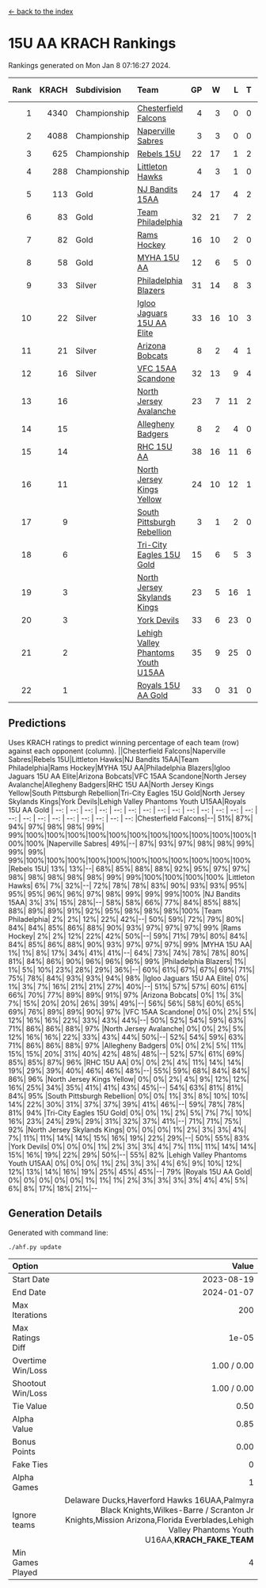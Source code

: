 [<- back to the index](readme.md)
# 15U AA KRACH Rankings
Rankings generated on Mon Jan  8 07:16:27 2024.

Rank|KRACH|Subdivision|Team|GP|W|L|T|OTW|OTL|SoS|Exp Wins|Win Diff
---:|---:|:---|:---|---:|---:|---:|---:|---:|---:|---:|---:|---:
1|4340|Championship|[Chesterfield Falcons](https://gamesheetstats.com/seasons/3659/teams/143334/schedule)|4|3|0|0|1|0|148|4.8|-0.0
2|4088|Championship|[Naperville Sabres](https://gamesheetstats.com/seasons/3659/teams/143335/schedule)|3|3|0|0|0|0|175|3.8|-0.0
3|625|Championship|[Rebels 15U](https://gamesheetstats.com/seasons/3659/teams/140654/schedule)|22|17|1|2|1|1|413|19.8|-0.0
4|288|Championship|[Littleton Hawks](https://gamesheetstats.com/seasons/3659/teams/177078/schedule)|4|3|1|0|0|0|158|3.8|-0.0
5|113|Gold|[NJ Bandits 15AA](https://gamesheetstats.com/seasons/3659/teams/140648/schedule)|24|17|4|2|0|1|99|18.9|0.0
6|83|Gold|[Team Philadelphia](https://gamesheetstats.com/seasons/3659/teams/140657/schedule)|32|21|7|2|2|0|86|24.9|0.0
7|82|Gold|[Rams Hockey](https://gamesheetstats.com/seasons/3659/teams/140653/schedule)|16|10|2|0|2|2|281|12.9|0.0
8|58|Gold|[MYHA 15U AA](https://gamesheetstats.com/seasons/3659/teams/140647/schedule)|12|6|5|0|1|0|404|7.9|0.0
9|33|Silver|[Philadelphia Blazers](https://gamesheetstats.com/seasons/3659/teams/140652/schedule)|31|14|8|3|5|1|26|21.4|0.0
10|22|Silver|[Igloo Jaguars 15U AA Elite](https://gamesheetstats.com/seasons/3659/teams/140645/schedule)|33|16|10|3|2|2|25|20.4|0.0
11|21|Silver|[Arizona Bobcats](https://gamesheetstats.com/seasons/3659/teams/143338/schedule)|8|2|4|1|0|1|134|3.4|0.0
12|16|Silver|[VFC 15AA Scandone](https://gamesheetstats.com/seasons/3659/teams/140659/schedule)|32|13|9|4|2|4|174|17.9|0.0
13|16||[North Jersey Avalanche](https://gamesheetstats.com/seasons/3659/teams/140649/schedule)|23|7|11|2|2|1|231|10.9|0.0
14|15||[Allegheny Badgers](https://gamesheetstats.com/seasons/3659/teams/143336/schedule)|8|2|4|0|1|1|564|3.9|0.0
15|14||[RHC 15U AA](https://gamesheetstats.com/seasons/3659/teams/140655/schedule)|38|16|11|6|0|5|60|19.9|0.0
16|11||[North Jersey Kings Yellow](https://gamesheetstats.com/seasons/3659/teams/140650/schedule)|24|10|12|1|1|0|50|12.4|0.0
17|9||[South Pittsburgh Rebellion](https://gamesheetstats.com/seasons/3659/teams/144442/schedule)|3|1|2|0|0|0|166|1.9|0.0
18|6||[Tri-City Eagles 15U Gold](https://gamesheetstats.com/seasons/3659/teams/140658/schedule)|15|6|5|3|0|1|18|8.4|0.0
19|3||[North Jersey Skylands Kings](https://gamesheetstats.com/seasons/3659/teams/140651/schedule)|23|5|16|1|0|1|98|6.4|0.0
20|3||[York Devils](https://gamesheetstats.com/seasons/3659/teams/140660/schedule)|33|6|23|0|2|2|43|8.9|0.0
21|2||[Lehigh Valley Phantoms Youth U15AA](https://gamesheetstats.com/seasons/3659/teams/140646/schedule)|35|9|25|0|0|1|20|9.9|0.0
22|1||[Royals 15U AA Gold](https://gamesheetstats.com/seasons/3659/teams/140656/schedule)|33|0|31|0|2|0|24|2.9|0.0

## Predictions
Uses KRACH ratings to predict winning percentage of each team (row) against each opponent (column).
||Chesterfield Falcons|Naperville Sabres|Rebels 15U|Littleton Hawks|NJ Bandits 15AA|Team Philadelphia|Rams Hockey|MYHA 15U AA|Philadelphia Blazers|Igloo Jaguars 15U AA Elite|Arizona Bobcats|VFC 15AA Scandone|North Jersey Avalanche|Allegheny Badgers|RHC 15U AA|North Jersey Kings Yellow|South Pittsburgh Rebellion|Tri-City Eagles 15U Gold|North Jersey Skylands Kings|York Devils|Lehigh Valley Phantoms Youth U15AA|Royals 15U AA Gold
| --: | --: | --: | --: | --: | --: | --: | --: | --: | --: | --: | --: | --: | --: | --: | --: | --: | --: | --: | --: | --: | --: | --: 
|Chesterfield Falcons|--| 51%| 87%| 94%| 97%| 98%| 98%| 99%| 99%|100%|100%|100%|100%|100%|100%|100%|100%|100%|100%|100%|100%|100%
|Naperville Sabres| 49%|--| 87%| 93%| 97%| 98%| 98%| 99%| 99%| 99%| 99%|100%|100%|100%|100%|100%|100%|100%|100%|100%|100%|100%
|Rebels 15U| 13%| 13%|--| 68%| 85%| 88%| 88%| 92%| 95%| 97%| 97%| 98%| 98%| 98%| 98%| 98%| 99%| 99%|100%|100%|100%|100%
|Littleton Hawks|  6%|  7%| 32%|--| 72%| 78%| 78%| 83%| 90%| 93%| 93%| 95%| 95%| 95%| 96%| 96%| 97%| 98%| 99%| 99%| 99%|100%
|NJ Bandits 15AA|  3%|  3%| 15%| 28%|--| 58%| 58%| 66%| 77%| 84%| 85%| 88%| 88%| 89%| 89%| 91%| 92%| 95%| 98%| 98%| 98%|100%
|Team Philadelphia|  2%|  2%| 12%| 22%| 42%|--| 50%| 59%| 72%| 79%| 80%| 84%| 84%| 85%| 86%| 88%| 90%| 93%| 97%| 97%| 97%| 99%
|Rams Hockey|  2%|  2%| 12%| 22%| 42%| 50%|--| 59%| 71%| 79%| 80%| 84%| 84%| 85%| 86%| 88%| 90%| 93%| 97%| 97%| 97%| 99%
|MYHA 15U AA|  1%|  1%|  8%| 17%| 34%| 41%| 41%|--| 64%| 73%| 74%| 78%| 78%| 80%| 81%| 84%| 86%| 90%| 96%| 96%| 96%| 99%
|Philadelphia Blazers|  1%|  1%|  5%| 10%| 23%| 28%| 29%| 36%|--| 60%| 61%| 67%| 67%| 69%| 71%| 75%| 78%| 84%| 93%| 93%| 94%| 98%
|Igloo Jaguars 15U AA Elite|  0%|  1%|  3%|  7%| 16%| 21%| 21%| 27%| 40%|--| 51%| 57%| 57%| 60%| 61%| 66%| 70%| 77%| 89%| 89%| 91%| 97%
|Arizona Bobcats|  0%|  1%|  3%|  7%| 15%| 20%| 20%| 26%| 39%| 49%|--| 56%| 56%| 58%| 60%| 65%| 69%| 76%| 89%| 89%| 90%| 97%
|VFC 15AA Scandone|  0%|  0%|  2%|  5%| 12%| 16%| 16%| 22%| 33%| 43%| 44%|--| 50%| 52%| 54%| 59%| 63%| 71%| 86%| 86%| 88%| 97%
|North Jersey Avalanche|  0%|  0%|  2%|  5%| 12%| 16%| 16%| 22%| 33%| 43%| 44%| 50%|--| 52%| 54%| 59%| 63%| 71%| 86%| 86%| 88%| 97%
|Allegheny Badgers|  0%|  0%|  2%|  5%| 11%| 15%| 15%| 20%| 31%| 40%| 42%| 48%| 48%|--| 52%| 57%| 61%| 69%| 85%| 85%| 87%| 96%
|RHC 15U AA|  0%|  0%|  2%|  4%| 11%| 14%| 14%| 19%| 29%| 39%| 40%| 46%| 46%| 48%|--| 55%| 59%| 68%| 84%| 84%| 86%| 96%
|North Jersey Kings Yellow|  0%|  0%|  2%|  4%|  9%| 12%| 12%| 16%| 25%| 34%| 35%| 41%| 41%| 43%| 45%|--| 54%| 63%| 81%| 81%| 84%| 95%
|South Pittsburgh Rebellion|  0%|  0%|  1%|  3%|  8%| 10%| 10%| 14%| 22%| 30%| 31%| 37%| 37%| 39%| 41%| 46%|--| 59%| 78%| 78%| 81%| 94%
|Tri-City Eagles 15U Gold|  0%|  0%|  1%|  2%|  5%|  7%|  7%| 10%| 16%| 23%| 24%| 29%| 29%| 31%| 32%| 37%| 41%|--| 71%| 71%| 75%| 92%
|North Jersey Skylands Kings|  0%|  0%|  0%|  1%|  2%|  3%|  3%|  4%|  7%| 11%| 11%| 14%| 14%| 15%| 16%| 19%| 22%| 29%|--| 50%| 55%| 83%
|York Devils|  0%|  0%|  0%|  1%|  2%|  3%|  3%|  4%|  7%| 11%| 11%| 14%| 14%| 15%| 16%| 19%| 22%| 29%| 50%|--| 55%| 82%
|Lehigh Valley Phantoms Youth U15AA|  0%|  0%|  0%|  1%|  2%|  3%|  3%|  4%|  6%|  9%| 10%| 12%| 12%| 13%| 14%| 16%| 19%| 25%| 45%| 45%|--| 79%
|Royals 15U AA Gold|  0%|  0%|  0%|  0%|  0%|  1%|  1%|  1%|  2%|  3%|  3%|  3%|  3%|  4%|  4%|  5%|  6%|  8%| 17%| 18%| 21%|--

## Generation Details

Generated with command line:
```
./ahf.py update
```

| Option | Value |
| :----- | ----: |
| Start Date | 2023-08-19 |
| End Date | 2024-01-07 |
| Max Iterations | 200 |
| Max Ratings Diff | 1e-05 |
| Overtime Win/Loss | 1.00 / 0.00 |
| Shootout Win/Loss | 1.00 / 0.00 |
| Tie Value | 0.50 |
| Alpha Value | 0.85 |
| Bonus Points | 0.00 |
| Fake Ties | 0 |
| Alpha Games | 1 |
| Ignore teams | Delaware Ducks,Haverford Hawks 16UAA,Palmyra Black Knights,Wilkes-Barre / Scranton Jr Knights,Mission Arizona,Florida Everblades,Lehigh Valley Phantoms Youth U16AA,__KRACH_FAKE_TEAM__ |
| Min Games Played | 4 |

